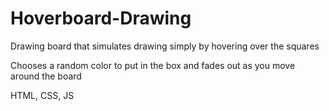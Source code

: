 # Hoverboard-Drawing

Drawing board that simulates drawing simply by hovering over the squares

Chooses a random color to put in the box and fades out as you move around the board

HTML, CSS, JS
